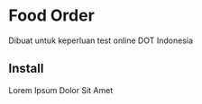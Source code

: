 # Food Order
Dibuat untuk keperluan test online DOT Indonesia

## Install
Lorem Ipsum Dolor Sit Amet
